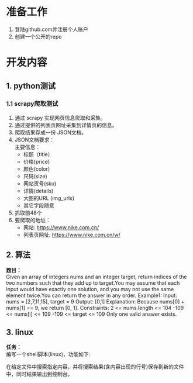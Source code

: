 # 准备工作

1. 登陆github.com并注册个人账户
2. 创建一个公开的repo

# 开发内容

## 1. python测试

### 1.1 scrapy爬取测试

1. 通过 scrapy 实现网页信息爬取和采集。
2. 通过提供的列表页网址采集到详情页的信息。
3. 爬取结果存成一份 JSON文档。
4. JSON文档要求：  
   主要信息：
   - 标题（title）
   - 价格(price)
   - 颜色(color)
   - 尺码(size)
   - 网站货号(sku)
   - 详情(details)
   - 大图的URL (img_urls)
   - 其它字段随意
5. 抓取前48个
6. 要爬取的地址：
   - 网站: https://www.nike.com.cn/
   - 列表页网址: https://www.nike.com.cn/w/

## 2. 算法

**题目：**  
 Given an array of integers nums and an integer target, return indices of the two numbers such that they add up to target.You may assume that each input would have exactly one solution, and you may not use the same element twice.You can return the answer in any order.
    Example1:
    Input: nums = [2,7,11,15], target = 9
    Output: [0,1]
    Explanation: Because nums[0] + nums[1] == 9, we return [0, 1].
    Constraints:
        2 <= nums.length <= 104
        -109 <= nums[i] <= 109
        -109 <= target <= 109
        Only one valid answer exists.

## 3. linux

**任务：**  
编写一个shell脚本(linux)，功能如下:

在给定文件中搜索指定内容，并将搜索结果(含内容出现的行号)保存到新的文件中，同时结果输出到控制台。
